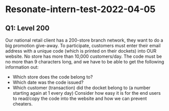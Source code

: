 # Resonate-intern-test-2022-04-05
 
## Q1: Level 200 
Our national retail client has a 200-store branch network, they want to do a big promotion give-away. To participate, customers must enter their email address with a unique code (which is printed on their dockets) into OUR website. No store has more than 10,000 customers/day.
The code must be no more than 9 characters long, and we have to be able to get the following information out:
-	Which store does the code belong to?
-	Which date was the code issued?
-	Which customer (transaction) did the docket belong to (a number starting again at 1 every day)
Consider how easy it is for the end users to read/copy the code into the website and how we can prevent cheaters.
